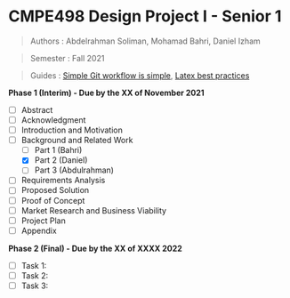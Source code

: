 # CMPE498 Design Project I - Senior 1
>Authors : Abdelrahman Soliman, Mohamad Bahri, Daniel Izham

>Semester : Fall 2021

>Guides : [Simple Git workflow is simple](https://www.atlassian.com/git/articles/simple-git-workflow-is-simple), [Latex best practices](https://github.com/dspinellis/latex-advice#advice-for-writing-latex-documents)

**Phase 1 (Interim) - Due by the XX of November 2021**
- [ ] Abstract
- [ ] Acknowledgment
- [ ] Introduction and Motivation
- [ ] Background and Related Work
   - [ ] Part 1 (Bahri)
   - [x] Part 2 (Daniel)
   - [ ] Part 3 (Abdulrahman)
- [ ] Requirements Analysis
- [ ] Proposed Solution
- [ ] Proof of Concept
- [ ] Market Research and Business Viability
- [ ] Project Plan
- [ ] Appendix

**Phase 2 (Final) - Due by the XX of XXXX 2022**
- [ ] Task 1: 
- [ ] Task 2: 
- [ ] Task 3: 

